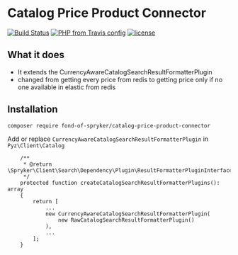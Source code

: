 # Catalog Price Product Connector
[![Build Status](https://travis-ci.org/fond-of/spryker-catalog-price-product-connector.svg?branch=master)](https://travis-ci.org/fond-of/spryker-catalog-price-product-connector)
[![PHP from Travis config](https://img.shields.io/travis/php-v/fond-of/spryker-catalog-price-product-connector.svg)](https://php.net/)
[![license](https://img.shields.io/github/license/fond-of/spryker-catalog-price-product-connector.svg)](https://packagist.org/packages/fond-of-spryker/catalog-price-product-connector)

## What it does

* It extends the CurrencyAwareCatalogSearchResultFormatterPlugin
* changed from getting every price from redis to getting price only if no one available in elastic from redis


## Installation

```
composer require fond-of-spryker/catalog-price-product-connector
```

Add or replace `CurrencyAwareCatalogSearchResultFormatterPlugin` in `Pyz\Client\Catalog`

```
    /**
     * @return \Spryker\Client\Search\Dependency\Plugin\ResultFormatterPluginInterface[]
     */
    protected function createCatalogSearchResultFormatterPlugins(): array
    {
        return [
            ...
            new CurrencyAwareCatalogSearchResultFormatterPlugin(
                new RawCatalogSearchResultFormatterPlugin()
            ),
            ...
        ];
    }
```
